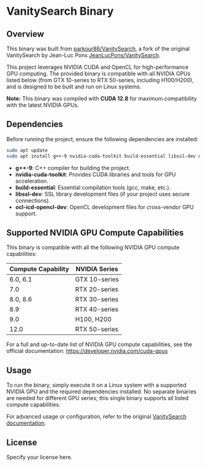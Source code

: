 # VanitySearch Binary


## Overview

This binary was built from [parkour86/VanitySearch](https://github.com/parkour86/VanitySearch), a fork of the original VanitySearch by Jean-Luc Pons [JeanLucPons/VanitySearch](https://github.com/JeanLucPons/VanitySearch).

This project leverages NVIDIA CUDA and OpenCL for high-performance GPU computing. The provided binary is compatible with all NVIDIA GPUs listed below (from GTX 10-series to RTX 50-series, including H100/H200), and is designed to be built and run on Linux systems.

**Note:** This binary was compiled with **CUDA 12.8** for maximum compatibility with the latest NVIDIA GPUs.

## Dependencies

Before running the project, ensure the following dependencies are installed:

```bash
sudo apt update
sudo apt install g++-9 nvidia-cuda-toolkit build-essential libssl-dev ocl-icd-opencl-dev
```

- **g++-9**: C++ compiler for building the project.
- **nvidia-cuda-toolkit**: Provides CUDA libraries and tools for GPU acceleration.
- **build-essential**: Essential compilation tools (gcc, make, etc.).
- **libssl-dev**: SSL library development files (if your project uses secure connections).
- **ocl-icd-opencl-dev**: OpenCL development files for cross-vendor GPU support.

## Supported NVIDIA GPU Compute Capabilities

This binary is compatible with all the following NVIDIA GPU compute capabilities:

| Compute Capability | NVIDIA Series     |
|--------------------|-------------------|
| 6.0, 6.1           | GTX 10-series     |
| 7.0                | RTX 20-series     |
| 8.0, 8.6           | RTX 30-series     |
| 8.9                | RTX 40-series     |
| 9.0                | H100, H200        |
| 12.0               | RTX 50-series     |

For a full and up-to-date list of NVIDIA GPU compute capabilities, see the official documentation:
https://developer.nvidia.com/cuda-gpus

## Usage

To run the binary, simply execute it on a Linux system with a supported NVIDIA GPU and the required dependencies installed. No separate binaries are needed for different GPU series; this single binary supports all listed compute capabilities.

For advanced usage or configuration, refer to the original [VanitySearch documentation](https://github.com/JeanLucPons/VanitySearch).

## License

Specify your license here.
